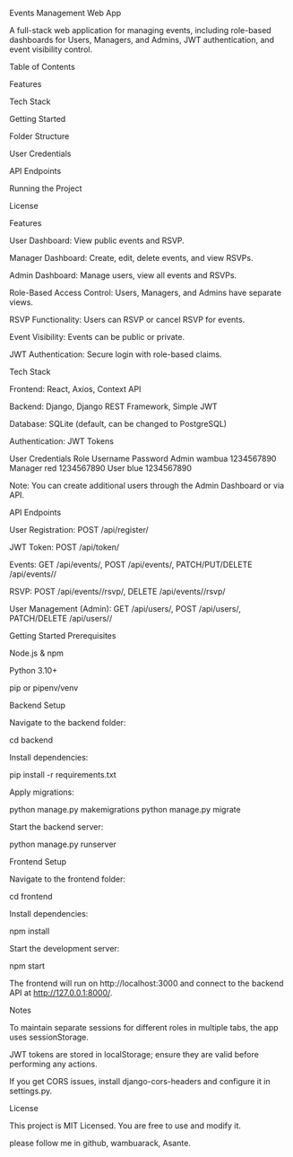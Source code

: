 Events Management Web App

A full-stack web application for managing events, including role-based dashboards for Users, Managers, and Admins, JWT authentication, and event visibility control.

Table of Contents

Features

Tech Stack

Getting Started

Folder Structure

User Credentials

API Endpoints

Running the Project

License

Features

User Dashboard: View public events and RSVP.

Manager Dashboard: Create, edit, delete events, and view RSVPs.

Admin Dashboard: Manage users, view all events and RSVPs.

Role-Based Access Control: Users, Managers, and Admins have separate views.

RSVP Functionality: Users can RSVP or cancel RSVP for events.

Event Visibility: Events can be public or private.

JWT Authentication: Secure login with role-based claims.

Tech Stack

Frontend: React, Axios, Context API

Backend: Django, Django REST Framework, Simple JWT

Database: SQLite (default, can be changed to PostgreSQL)

Authentication: JWT Tokens



User Credentials
Role	Username	Password
Admin	wambua	1234567890
Manager	red   	1234567890
User	blue	1234567890

Note: You can create additional users through the Admin Dashboard or via API.

API Endpoints

User Registration: POST /api/register/

JWT Token: POST /api/token/

Events: GET /api/events/, POST /api/events/, PATCH/PUT/DELETE /api/events/<id>/

RSVP: POST /api/events/<id>/rsvp/, DELETE /api/events/<id>/rsvp/

User Management (Admin): GET /api/users/, POST /api/users/, PATCH/DELETE /api/users/<id>/

Getting Started
Prerequisites

Node.js & npm

Python 3.10+

pip or pipenv/venv

Backend Setup

Navigate to the backend folder:

cd backend


Install dependencies:

pip install -r requirements.txt


Apply migrations:

python manage.py makemigrations
python manage.py migrate




Start the backend server:

python manage.py runserver

Frontend Setup

Navigate to the frontend folder:

cd frontend


Install dependencies:

npm install


Start the development server:

npm start


The frontend will run on http://localhost:3000 and connect to the backend API at http://127.0.0.1:8000/.

Notes

To maintain separate sessions for different roles in multiple tabs, the app uses sessionStorage.

JWT tokens are stored in localStorage; ensure they are valid before performing any actions.

If you get CORS issues, install django-cors-headers and configure it in settings.py.

License

This project is MIT Licensed. You are free to use and modify it.

please follow me in github, wambuarack, Asante.
